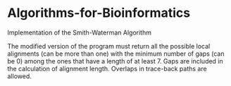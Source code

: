 # Algorithms-for-Bioinformatics

Implementation of the Smith-Waterman Algorithm

The modified version of the program must return all the possible local alignments (can be more than one) with the minimum number of gaps (can be 0) among the ones that have a length of at least 7. Gaps are included in the calculation of alignment length. Overlaps in trace-back paths are allowed.
